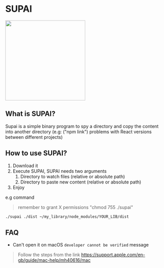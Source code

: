 <h1>SUPAI</h1>

<img width="250" src="https://camo.githubusercontent.com/3e216e7f6973d1f2ee3db01d6e235a37910a955d/68747470733a2f2f6a757374737469636b6572732e696e2f77702d636f6e74656e742f75706c6f6164732f323031392f30312f676f706865722d6e696e6a612e706e67"/>

<h2>What is SUPAI?</h2>
Supai is a simple binary program to spy a directory and copy the content into another directory (e.g: ("npm link") problems with React versions between different projects)

<h2>How to use SUPAI?</h2>

<ol>
  <li>Download it</li>
  <li>
    Execute SUPAI, SUPAI needs two arguments
    <ol>
      <li>Directory to watch files (relative or absolute path)</li>
      <li>Directory to paste new content (relative or absolute path)</li>
    </ol>
  </li>
  <li>Enjoy</li>
</ol>

e.g command <br />

> remember to grant X permissions "chmod 755 ./supai"

```sh
./supai ./dist ~/my_library/node_modules/YOUR_LIB/dist
```


<h2>FAQ</h2>

- Can't open it on macOS `developer cannot be verified` message <br />

> Follow the steps from the link https://support.apple.com/en-gb/guide/mac-help/mh40616/mac
